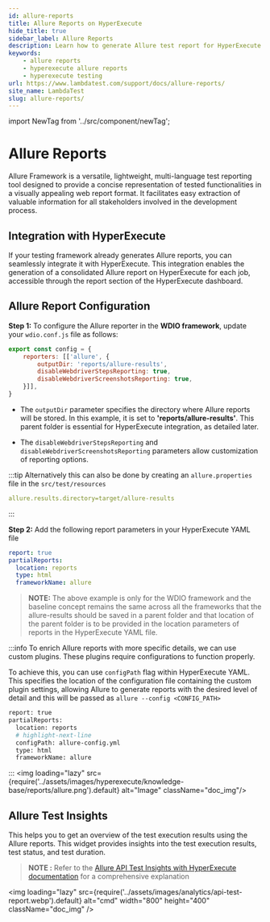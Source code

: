 ```yaml
---
id: allure-reports
title: Allure Reports on HyperExecute
hide_title: true
sidebar_label: Allure Reports
description: Learn how to generate Allure test report for HyperExecute on lambdatest and download the reports from the dashboard
keywords:
    - allure reports
    - hyperexecute allure reports
    - hyperexecute testing
url: https://www.lambdatest.com/support/docs/allure-reports/
site_name: LambdaTest
slug: allure-reports/
---
```


import NewTag from '../src/component/newTag';

<script type="application/ld+json"
      dangerouslySetInnerHTML={{ __html: JSON.stringify({
       "@context": "https://schema.org",
        "@type": "BreadcrumbList",
        "itemListElement": [{
          "@type": "ListItem",
          "position": 1,
          "name": "LambdaTest",
          "item": "https://www.lambdatest.com"
        },{
          "@type": "ListItem",
          "position": 2,
          "name": "Support",
          "item": "https://www.lambdatest.com/support/docs/"
        },{
          "@type": "ListItem",
          "position": 3,
          "name": "Allure Reports",
          "item": "https://www.lambdatest.com/support/docs/allure-reports/"
        }]
      })
    }}
></script>

# Allure Reports

Allure Framework is a versatile, lightweight, multi-language test reporting tool designed to provide a concise representation of tested functionalities in a visually appealing web report format. It facilitates easy extraction of valuable information for all stakeholders involved in the development process.

## Integration with HyperExecute

If your testing framework already generates Allure reports, you can seamlessly integrate it with HyperExecute. This integration enables the generation of a consolidated Allure report on HyperExecute for each job, accessible through the report section of the HyperExecute dashboard.

## Allure Report Configuration

**Step 1:** To configure the Allure reporter in the **WDIO framework**, update your `wdio.conf.js` file as follows:

```javascript title="wdio.conf.js"
export const config = {
    reporters: [['allure', {
        outputDir: 'reports/allure-results',
        disableWebdriverStepsReporting: true,
        disableWebdriverScreenshotsReporting: true,
    }]],
}
```
- The `outputDir` parameter specifies the directory where Allure reports will be stored. In this example, it is set to **'reports/allure-results'**. This parent folder is essential for HyperExecute integration, as detailed later.

- The `disableWebdriverStepsReporting` and `disableWebdriverScreenshotsReporting` parameters allow customization of reporting options.

:::tip
Alternatively this can also be done by creating an `allure.properties` file in the `src/test/resources` 

```yaml
allure.results.directory=target/allure-results
```
:::

**Step 2:** Add the following report parameters in your HyperExecute YAML file

```yaml
report: true
partialReports:
  location: reports
  type: html
  frameworkName: allure
```

> **NOTE:** The above example is only for the WDIO framework and the baseline concept remains the same across all the frameworks that the allure-results should be saved in a parent folder and that location of the parent folder is to be provided in the location parameters of reports in the HyperExecute YAML file. 

:::info
To enrich Allure reports with more specific details, we can use custom plugins. These plugins require configurations to function properly.

To achieve this, you can use `configPath` flag within HyperExecute YAML. This specifies the location of the configuration file containing the custom plugin settings, allowing Allure to generate reports with the desired level of detail and this will be passed as `allure --config <CONFIG_PATH>`

```bash
report: true
partialReports:
  location: reports
  # highlight-next-line
  configPath: allure-config.yml
  type: html
  frameworkName: allure
```
:::
<img loading="lazy" src={require('../assets/images/hyperexecute/knowledge-base/reports/allure.png').default} alt="Image"  className="doc_img"/>

## Allure Test Insights

This helps you to get an overview of the test execution results using the Allure reports. This widget provides insights into the test execution results, test status, and test duration.

> **NOTE :** Refer to the [Allure API Test Insights with HyperExecute documentation](/support/docs/analytics-allure-api-widgets/) for a comprehensive explanation

<img loading="lazy" src={require('../assets/images/analytics/api-test-report.webp').default} alt="cmd" width="800" height="400" className="doc_img" />